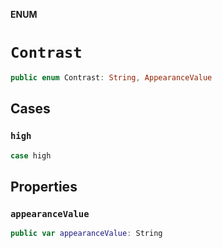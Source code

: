 **ENUM**

# `Contrast`

```swift
public enum Contrast: String, AppearanceValue
```

## Cases
### `high`

```swift
case high
```

## Properties
### `appearanceValue`

```swift
public var appearanceValue: String
```
